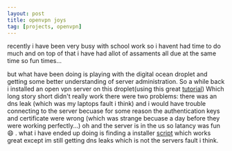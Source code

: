 ```yaml
---
layout: post
title: openvpn joys
tag: [projects, openvpn]
---
```

recently i have been very busy with school work so i havent had time to do much
and on top of that i have had allot of assaments all due at the same time so
fun times...

but what have been doing is playing with the digital ocean droplet and getting some better
understanding of server administration. So a while back i installed an open vpn server on this
droplet(using this great [tutorial](https://www.digitalocean.com/community/tutorials/how-to-set-up-an-openvpn-server-on-ubuntu-14-04))
Which long story short didn't really work there were two problems: there was an dns leak (which was my laptops fault
  i think) and i would have trouble connecting to the server becuase for some reason the
  authentication keys and certificate were wrong (which was strange becuase a day before they were working perfectly...) oh and the server is in the us so latancy was fun :smile: . what i have ended up doing is
  finding a installer [script](https://github.com/Nyr/openvpn-install) which works great except im still getting dns
  leaks which is not the servers fault i think.
